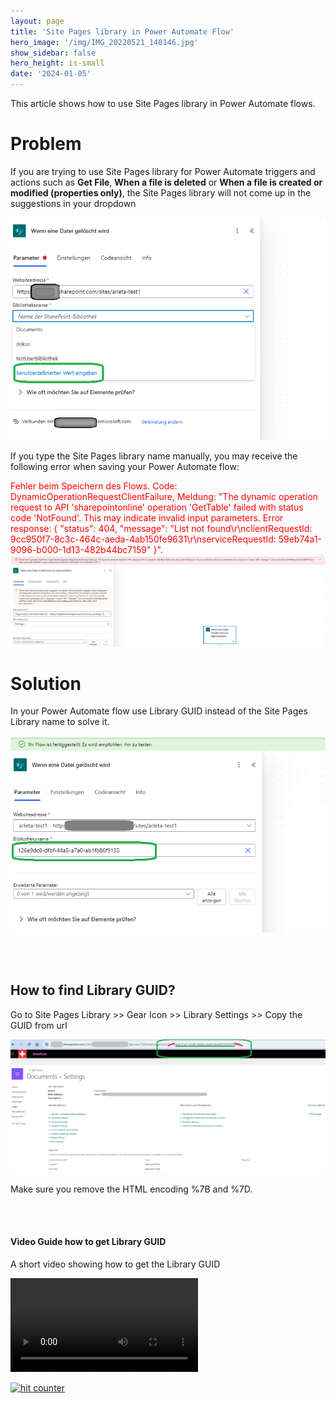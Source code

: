 ```yaml
---
layout: page
title: 'Site Pages library in Power Automate Flow'
hero_image: '/img/IMG_20220521_140146.jpg'
show_sidebar: false
hero_height: is-small
date: '2024-01-05'
---
```


This article shows how to use Site Pages library in Power Automate flows.

<h1> Problem </h1>

If you are trying to use Site Pages library for Power Automate triggers and actions such as **Get File**, **When a file is deleted** or **When a file is created or modified (properties only)**, the Site Pages library will not come up in the suggestions in your dropdown

<img src="/articles/img/PASitePages.png" width="600">


If you type the Site Pages library name manually, you may receive the following error when saving your Power Automate flow:

<span style="color:red">
Fehler beim Speichern des Flows. Code: DynamicOperationRequestClientFailure, Meldung: "The dynamic operation request to API 'sharepointonline' operation 'GetTable' failed with status code 'NotFound'. This may indicate invalid input parameters. Error response: { "status": 404, "message": "List not found\r\nclientRequestId: 9cc950f7-8c3c-464c-aeda-4ab150fe9631\r\nserviceRequestId: 59eb74a1-9096-b000-1d13-482b44bc7159" }".

</span>

<img src="/articles/img/PASitePages2.png" width="600">


<h1> Solution </h1>

In your Power Automate flow use Library GUID instead of the Site Pages Library name to solve it.

<img src="/articles/img/PASitePages3.png" width="600">


<br/><br/>

## How to find Library GUID?

Go to Site Pages Library >> Gear Icon >> Library Settings  >> Copy the GUID from url


<img src="/articles/img/PASitePages4.png" width="600">


Make sure you remove the HTML encoding %7B and %7D.


<br/><br/>

#### Video Guide how to get Library GUID

A short video showing how to get the Library GUID 

<video src="/articles/vid/LibraryGUID.mp4"  controls></video>






<!-- Default Statcounter code for PP Site Pages
https://powershellscripts.github.io/articles/en/PowerPlatform/sitepages/
-->
<script type="text/javascript">
var sc_project=13075445; 
var sc_invisible=1; 
var sc_security="25adc6d8"; 
var sc_client_storage="disabled"; 
</script>
<script type="text/javascript"
src="https://www.statcounter.com/counter/counter.js"
async></script>
<noscript><div class="statcounter"><a title="hit counter"
href="https://statcounter.com/" target="_blank"><img
class="statcounter"
src="https://c.statcounter.com/13075445/0/25adc6d8/1/"
alt="hit counter"
referrerPolicy="no-referrer-when-downgrade"></a></div></noscript>
<!-- End of Statcounter Code -->